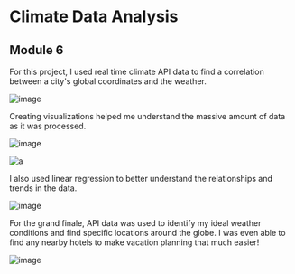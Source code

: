 # Climate Data Analysis
## Module 6

For this project, I used real time climate API data to find a correlation between a city's global coordinates and the weather.

![image](https://github.com/hdkronke/python-api-challenge/assets/117773492/30fee151-59b1-4db8-863c-9461850b50fd)

Creating visualizations helped me understand the massive amount of data as it was processed.

![image](https://github.com/hdkronke/python-api-challenge/assets/117773492/90782019-b0d7-4d2a-8b59-fcd5bc7c58e6)

![a](https://github.com/hdkronke/python-api-challenge/assets/117773492/b2eb9039-dc18-496f-ac9f-5d3d3015e800)

I also used linear regression to better understand the relationships and trends in the data.

![image](https://github.com/hdkronke/python-api-challenge/assets/117773492/efbad38e-3605-43ec-8a83-78ceafd6f300)

For the grand finale, API data was used to identify my ideal weather conditions and find specific locations around the globe. I was even able to find any nearby hotels to make vacation planning that much easier!

![image](https://github.com/hdkronke/python-api-challenge/assets/117773492/ee8a9577-0a46-4344-9136-72cd0ed1fb5e)
